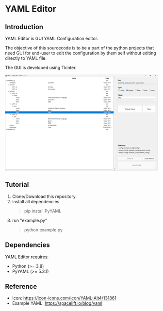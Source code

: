 # YAML Editor

## Introduction
YAML Editor is GUI YAML Configuration editor.

The objective of this sourcecode is to be a part of the python projects that need GUI for end-user to edit the configuration by them self without editing directly to YAML file.

The GUI is developed using Tkinter.

![screenshot](img/screenshot.png)

## Tutorial
1. Clone/Download this repository.
2. Install all dependencies
    > pip install PyYAML
3. run "example.py"
    > python example.py

## Dependencies
YAML Editor requires:
 - Python (>= 3.8)
 - PyYAML (>= 5.3.1)

## Reference
 - Icon: https://icon-icons.com/icon/YAML-Alt4/131861
 - Example YAML: https://spacelift.io/blog/yaml